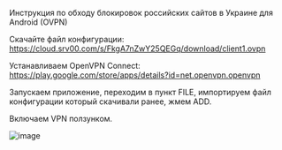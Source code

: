 Инструкция по обходу блокировок российских сайтов в Украине для Android (OVPN)

Скачайте файл конфигурации: https://cloud.srv00.com/s/FkgA7nZwY25QEGq/download/client1.ovpn

Устанавливаем OpenVPN Connect: https://play.google.com/store/apps/details?id=net.openvpn.openvpn

Запускаем приложение, переходим в пункт FILE, импортируем файл конфигурации который скачивали ранее, жмем ADD.

Включаем VPN ползунком.

![image](https://cloud.srv00.com/apps/files_sharing/publicpreview/KPTRyaQneEgwgeb?x=1908&y=572&a=true&file=img4.jpg&scalingup=0)

